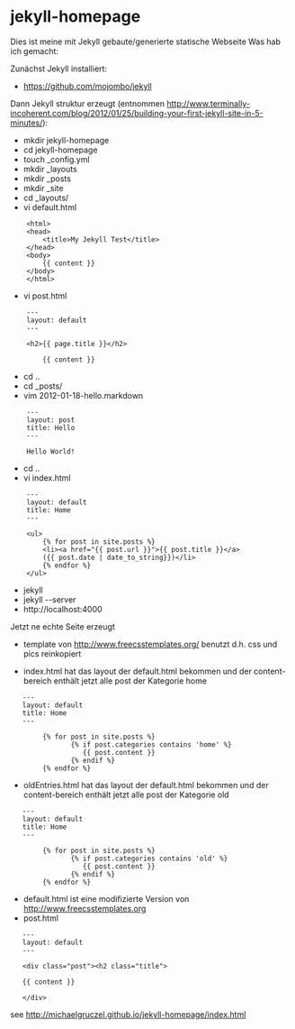 jekyll-homepage
===============

Dies ist meine mit Jekyll gebaute/generierte statische Webseite
Was hab ich gemacht:

Zunächst Jekyll installiert:

* https://github.com/mojombo/jekyll

Dann Jekyll struktur erzeugt (entnommen http://www.terminally-incoherent.com/blog/2012/01/25/building-your-first-jekyll-site-in-5-minutes/):

* mkdir jekyll-homepage
* cd jekyll-homepage
* touch _config.yml
* mkdir _layouts
* mkdir _posts
* mkdir _site
* cd _layouts/
* vi default.html
```
    <html>
    <head>
	    <title>My Jekyll Test</title>
    </head>
    <body>
	    {{ content }}
    </body>
    </html>
```
* vi post.html
```
    ---
    layout: default
    ---
 
    <h2>{{ page.title }}</h2>
 
	    {{ content }}
```
* cd ..
* cd _posts/
* vim 2012-01-18-hello.markdown
```
    ---
    layout: post
    title: Hello
    ---
 
    Hello World!
```
* cd ..
* vi index.html

```
    ---
    layout: default
    title: Home
    ---
 
    <ul>
	    {% for post in site.posts %}
		<li><a href="{{ post.url }}">{{ post.title }}</a> 
		({{ post.date | date_to_string}})</li>
	    {% endfor %}
    </ul>
```
* jekyll
* jekyll --server
* http://localhost:4000

Jetzt ne echte Seite erzeugt

* template von http://www.freecsstemplates.org/ benutzt d.h. css und pics reinkopiert

* index.html hat das layout der default.html bekommen und der content-bereich enthält jetzt alle post der Kategorie home
``` 
   ---
   layout: default
   title: Home
   ---
 
	    {% for post in site.posts %}
               {% if post.categories contains 'home' %}
                  {{ post.content }}
               {% endif %} 
	    {% endfor %}
```
* oldEntries.html hat das layout der default.html bekommen und der content-bereich enthält jetzt alle post der Kategorie old
```
   ---
   layout: default
   title: Home
   ---
 
	    {% for post in site.posts %}
               {% if post.categories contains 'old' %}
                  {{ post.content }}
               {% endif %} 
	    {% endfor %} 
```
* default.html ist eine modifizierte Version von http://www.freecsstemplates.org
* post.html
```
   ---
   layout: default
   ---
 
   <div class="post"><h2 class="title">

   {{ content }}

   </div>
```

see http://michaelgruczel.github.io/jekyll-homepage/index.html
